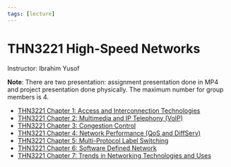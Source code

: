 ```yaml
---
tags: [lecture]
---
```


# THN3221 High-Speed Networks

Instructor: Ibrahim Yusof

**Note**: There are two presentation: assignment presentation done in MP4 and
project presentation done physically. The maximum number for group members is 4.

- [THN3221 Chapter 1: Access and Interconnection Technologies](202303272000.md)
- [THN3221 Chapter 2: Multimedia and IP Telephony (VoIP)](202304092134.md)
- [THN3221 Chapter 3: Congestion Control](202304262157.md)
- [THN3221 Chapter 4: Network Performance (QoS and DiffServ)](202304111933.md)
- [THN3221 Chapter 5: Multi-Protocol Label Switching](202304261230.md)
- [THN3221 Chapter 6: Software Defined Network](202305151915.md)
- [THN3221 Chapter 7: Trends in Networking Technologies and Uses](202305311428.md)
